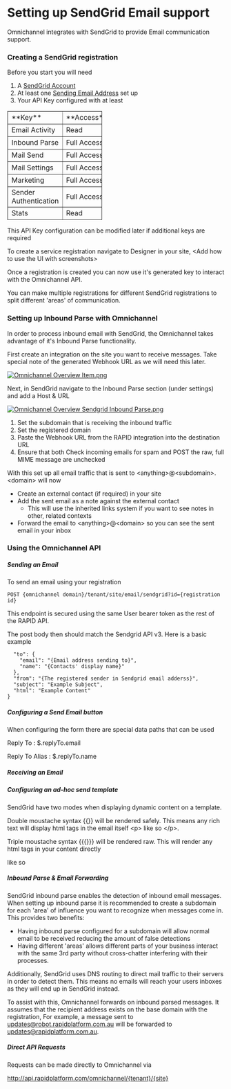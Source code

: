 # Setting up SendGrid Email support

Omnichannel integrates with SendGrid to provide Email communication support.

### Creating a SendGrid registration

Before you start you will need

1. A [SendGrid Account](https://sendgrid.com/)
2. At least one [Sending Email Address](https://docs.sendgrid.com/for-developers/parsing-email/setting-up-the-inbound-parse-webhook) set up
3. Your API Key configured with at least

<table border="1" id="bkmrk-key-access-email-act" style="border-collapse: collapse; width: 43.5802%; height: 252px;"><tbody><tr style="height: 29px;"><td style="width: 50%; height: 29px;">**Key**</td><td style="width: 50%; height: 29px;">**Access**</td></tr><tr style="height: 29px;"><td style="width: 50%; height: 29px;">Email Activity</td><td style="width: 50%; height: 29px;">Read</td></tr><tr style="height: 29px;"><td style="width: 50%; height: 29px;">Inbound Parse</td><td style="width: 50%; height: 29px;">Full Access</td></tr><tr style="height: 29px;"><td style="width: 50%; height: 29px;">Mail Send</td><td style="width: 50%; height: 29px;">Full Access</td></tr><tr style="height: 29px;"><td style="width: 50%; height: 29px;">Mail Settings</td><td style="width: 50%; height: 29px;">Full Access</td></tr><tr style="height: 29px;"><td style="width: 50%; height: 29px;">Marketing</td><td style="width: 50%; height: 29px;">Full Access</td></tr><tr style="height: 29px;"><td style="width: 50%; height: 29px;">Sender Authentication</td><td style="width: 50%; height: 29px;">Full Access</td></tr><tr style="height: 29px;"><td style="width: 50%; height: 29px;">Stats</td><td style="width: 50%; height: 29px;">Read</td></tr><tr style="height: 29px;"><td style="width: 50%; height: 29px;">Template Engine</td><td style="width: 50%; height: 29px;">Full Access</td></tr></tbody></table>

This API Key configuration can be modified later if additional keys are required

To create a service registration navigate to Designer in your site, &lt;Add how to use the UI with screenshots&gt;

Once a registration is created you can now use it's generated key to interact with the Omnichannel API.

You can make multiple registrations for different SendGrid registrations to split different 'areas' of communication.

### Setting up Inbound Parse with Omnichannel

In order to process inbound email with SendGrid, the Omnichannel takes advantage of it's Inbound Parse functionality.

First create an integration on the site you want to receive messages. Take special note of the generated Webhook URL as we will need this later.

[![Omnichannel Overview Item.png](https://docs.rapidplatform.com/uploads/images/gallery/2022-01/scaled-1680-/nVyX55jV9uBfPq7T-omnichannel-overview-item.png)](https://docs.rapidplatform.com/uploads/images/gallery/2022-01/nVyX55jV9uBfPq7T-omnichannel-overview-item.png)

Next, in SendGrid navigate to the Inbound Parse section (under settings) and add a Host &amp; URL

[![Omnichannel Overview Sendgrid Inbound Parse.png](https://docs.rapidplatform.com/uploads/images/gallery/2022-03/scaled-1680-/6M3z5QURr8SYpHop-omnichannel-overview-sendgrid-inbound-parse.png)](https://docs.rapidplatform.com/uploads/images/gallery/2022-03/6M3z5QURr8SYpHop-omnichannel-overview-sendgrid-inbound-parse.png)

1. Set the subdomain that is receiving the inbound traffic
2. Set the registered domain
3. Paste the Webhook URL from the RAPID integration into the destination URL
4. Ensure that both Check incoming emails for spam and POST the raw, full MIME message are unchecked

With this set up all email traffic that is sent to &lt;anything&gt;@&lt;subdomain&gt;.&lt;domain&gt; will now

- Create an external contact (if required) in your site
- Add the sent email as a note against the external contact 
    - This will use the inherited links system if you want to see notes in other, related contexts
- Forward the email to &lt;anything&gt;@&lt;domain&gt; so you can see the sent email in your inbox

### Using the Omnichannel API

##### Sending an Email

To send an email using your registration

`POST {omnichannel domain}/tenant/site/email/sendgrid?id={registration id}`

This endpoint is secured using the same User bearer token as the rest of the RAPID API.

The post body then should match the Sendgrid API v3. Here is a basic example

```lang-{
  "to": {
    "email": "{Email address sending to}",
    "name": "{Contacts' display name}"
  },
  "from": "{The registered sender in Sendgrid email adderss}",
  "subject": "Example Subject",
  "html": "Example Content"
}

```

##### Configuring a Send Email button

When configuring the form there are special data paths that can be used

Reply To : $.replyTo.email

Reply To Alias : $.replyTo.name

##### Receiving an Email  
  


##### Configuring an ad-hoc send template

SendGrid have two modes when displaying dynamic content on a template.

Double moustache syntax {{}} will be rendered safely. This means any rich text will display html tags in the email itself &lt;p&gt; like so &lt;/p&gt;.

Triple moustache syntax {{{}}} will be rendered raw. This will render any html tags in your content directly

like so

##### Inbound Parse &amp; Email Forwarding

SendGrid inbound parse enables the detection of inbound email messages. When setting up inbound parse it is recommended to create a subdomain for each 'area' of influence you want to recognize when messages come in. This provides two benefits:

- Having inbound parse configured for a subdomain will allow normal email to be received reducing the amount of false detections
- Having different 'areas' allows different parts of your business interact with the same 3rd party without cross-chatter interfering with their processes.

Additionally, SendGrid uses DNS routing to direct mail traffic to their servers in order to detect them. This means no emails will reach your users inboxes as they will end up in SendGrid instead.

To assist with this, Omnichannel forwards on inbound parsed messages. It assumes that the recipient address exists on the base domain with the registration, For example, a message sent to updates@robot.rapidplatform.com.au will be forwarded to updates@rapidplatform.com.au.

##### Direct API Requests

Requests can be made directly to Omnichannel via

http://api.rapidplatform.com/omnichannel/{tenant}/{site}